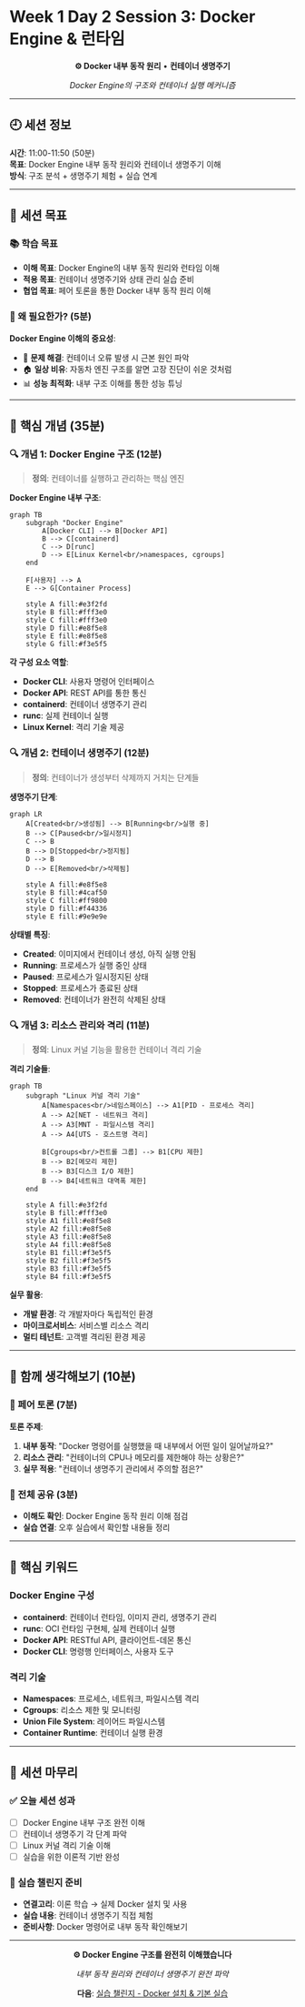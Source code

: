 # Week 1 Day 2 Session 3: Docker Engine & 런타임

<div align="center">

**⚙️ Docker 내부 동작 원리** • **컨테이너 생명주기**

*Docker Engine의 구조와 컨테이너 실행 메커니즘*

</div>

---

## 🕘 세션 정보

**시간**: 11:00-11:50 (50분)  
**목표**: Docker Engine 내부 동작 원리와 컨테이너 생명주기 이해  
**방식**: 구조 분석 + 생명주기 체험 + 실습 연계

---

## 🎯 세션 목표

### 📚 학습 목표
- **이해 목표**: Docker Engine의 내부 동작 원리와 런타임 이해
- **적용 목표**: 컨테이너 생명주기와 상태 관리 실습 준비
- **협업 목표**: 페어 토론을 통한 Docker 내부 동작 원리 이해

### 🤔 왜 필요한가? (5분)

**Docker Engine 이해의 중요성**:
- 💼 **문제 해결**: 컨테이너 오류 발생 시 근본 원인 파악
- 🏠 **일상 비유**: 자동차 엔진 구조를 알면 고장 진단이 쉬운 것처럼
- 📊 **성능 최적화**: 내부 구조 이해를 통한 성능 튜닝

---

## 📖 핵심 개념 (35분)

### 🔍 개념 1: Docker Engine 구조 (12분)

> **정의**: 컨테이너를 실행하고 관리하는 핵심 엔진

**Docker Engine 내부 구조**:
```mermaid
graph TB
    subgraph "Docker Engine"
        A[Docker CLI] --> B[Docker API]
        B --> C[containerd]
        C --> D[runc]
        D --> E[Linux Kernel<br/>namespaces, cgroups]
    end
    
    F[사용자] --> A
    E --> G[Container Process]
    
    style A fill:#e3f2fd
    style B fill:#fff3e0
    style C fill:#fff3e0
    style D fill:#e8f5e8
    style E fill:#e8f5e8
    style G fill:#f3e5f5
```

**각 구성 요소 역할**:
- **Docker CLI**: 사용자 명령어 인터페이스
- **Docker API**: REST API를 통한 통신
- **containerd**: 컨테이너 생명주기 관리
- **runc**: 실제 컨테이너 실행
- **Linux Kernel**: 격리 기술 제공

### 🔍 개념 2: 컨테이너 생명주기 (12분)

> **정의**: 컨테이너가 생성부터 삭제까지 거치는 단계들

**생명주기 단계**:
```mermaid
graph LR
    A[Created<br/>생성됨] --> B[Running<br/>실행 중]
    B --> C[Paused<br/>일시정지]
    C --> B
    B --> D[Stopped<br/>정지됨]
    D --> B
    D --> E[Removed<br/>삭제됨]
    
    style A fill:#e8f5e8
    style B fill:#4caf50
    style C fill:#ff9800
    style D fill:#f44336
    style E fill:#9e9e9e
```

**상태별 특징**:
- **Created**: 이미지에서 컨테이너 생성, 아직 실행 안됨
- **Running**: 프로세스가 실행 중인 상태
- **Paused**: 프로세스가 일시정지된 상태
- **Stopped**: 프로세스가 종료된 상태
- **Removed**: 컨테이너가 완전히 삭제된 상태

### 🔍 개념 3: 리소스 관리와 격리 (11분)

> **정의**: Linux 커널 기능을 활용한 컨테이너 격리 기술

**격리 기술들**:
```mermaid
graph TB
    subgraph "Linux 커널 격리 기술"
        A[Namespaces<br/>네임스페이스] --> A1[PID - 프로세스 격리]
        A --> A2[NET - 네트워크 격리]
        A --> A3[MNT - 파일시스템 격리]
        A --> A4[UTS - 호스트명 격리]
        
        B[Cgroups<br/>컨트롤 그룹] --> B1[CPU 제한]
        B --> B2[메모리 제한]
        B --> B3[디스크 I/O 제한]
        B --> B4[네트워크 대역폭 제한]
    end
    
    style A fill:#e3f2fd
    style B fill:#fff3e0
    style A1 fill:#e8f5e8
    style A2 fill:#e8f5e8
    style A3 fill:#e8f5e8
    style A4 fill:#e8f5e8
    style B1 fill:#f3e5f5
    style B2 fill:#f3e5f5
    style B3 fill:#f3e5f5
    style B4 fill:#f3e5f5
```

**실무 활용**:
- **개발 환경**: 각 개발자마다 독립적인 환경
- **마이크로서비스**: 서비스별 리소스 격리
- **멀티 테넌트**: 고객별 격리된 환경 제공

---

## 💭 함께 생각해보기 (10분)

### 🤝 페어 토론 (7분)
**토론 주제**:
1. **내부 동작**: "Docker 명령어를 실행했을 때 내부에서 어떤 일이 일어날까요?"
2. **리소스 관리**: "컨테이너의 CPU나 메모리를 제한해야 하는 상황은?"
3. **실무 적용**: "컨테이너 생명주기 관리에서 주의할 점은?"

### 🎯 전체 공유 (3분)
- **이해도 확인**: Docker Engine 동작 원리 이해 점검
- **실습 연결**: 오후 실습에서 확인할 내용들 정리

---

## 🔑 핵심 키워드

### Docker Engine 구성
- **containerd**: 컨테이너 런타임, 이미지 관리, 생명주기 관리
- **runc**: OCI 런타임 구현체, 실제 컨테이너 실행
- **Docker API**: RESTful API, 클라이언트-데몬 통신
- **Docker CLI**: 명령행 인터페이스, 사용자 도구

### 격리 기술
- **Namespaces**: 프로세스, 네트워크, 파일시스템 격리
- **Cgroups**: 리소스 제한 및 모니터링
- **Union File System**: 레이어드 파일시스템
- **Container Runtime**: 컨테이너 실행 환경

---

## 📝 세션 마무리

### ✅ 오늘 세션 성과
- [ ] Docker Engine 내부 구조 완전 이해
- [ ] 컨테이너 생명주기 각 단계 파악
- [ ] Linux 커널 격리 기술 이해
- [ ] 실습을 위한 이론적 기반 완성

### 🎯 실습 챌린지 준비
- **연결고리**: 이론 학습 → 실제 Docker 설치 및 사용
- **실습 내용**: 컨테이너 생명주기 직접 체험
- **준비사항**: Docker 명령어로 내부 동작 확인해보기

---

<div align="center">

**⚙️ Docker Engine 구조를 완전히 이해했습니다**

*내부 동작 원리와 컨테이너 생명주기 완전 파악*

**다음**: [실습 챌린지 - Docker 설치 & 기본 실습](../README.md#실습-챌린지)

</div>